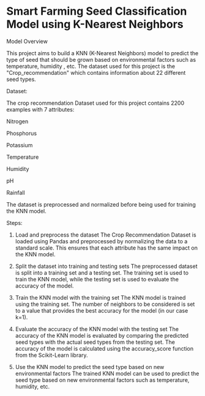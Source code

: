 # Smart Farming Seed Classification Model using K-Nearest Neighbors

Model Overview

This project aims to build a KNN (K-Nearest Neighbors) model to predict the type of seed that should be grown based on environmental factors such as temperature, humidity , etc. The dataset used for this project is the "Crop_recommendation" which contains information about 22 different seed types.

Dataset:

The crop recommendation Dataset used for this project contains 2200 examples with 7 attributes:

Nitrogen

Phosphorus

Potassium

Temperature

Humidity

pH

Rainfall


The dataset is preprocessed and normalized before being used for training the KNN model.

Steps:

1. Load and preprocess the dataset
The Crop Recommendation Dataset is loaded using Pandas and preprocessed by normalizing the data to a standard scale. This ensures that each attribute has the same impact on the KNN model.

2. Split the dataset into training and testing sets
The preprocessed dataset is split into a training set and a testing set. The training set is used to train the KNN model, while the testing set is used to evaluate the accuracy of the model.

3. Train the KNN model with the training set
The KNN model is trained using the training set. The number of neighbors to be considered is set to a value that provides the best accuracy for the model (in our case k=1).

4. Evaluate the accuracy of the KNN model with the testing set
The accuracy of the KNN model is evaluated by comparing the predicted seed types with the actual seed types from the testing set. The accuracy of the model is calculated using the accuracy_score function from the Scikit-Learn library.

5. Use the KNN model to predict the seed type based on new environmental factors
The trained KNN model can be used to predict the seed type based on new environmental factors such as temperature, humidity, etc.
